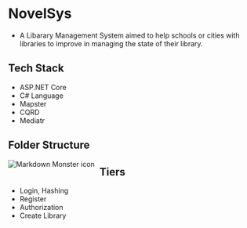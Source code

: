 # NovelSys
* A Libarary Management System aimed to help schools or cities with libraries to improve in managing the state of their library.

## Tech Stack
* ASP.NET Core
* C# Language
* Mapster
* CQRD
* Mediatr

## Folder Structure
<img src="https://res.cloudinary.com/dreambssd/image/upload/v1710915368/Clean_Architecture_Template_1_lya8df.png"
     alt="Markdown Monster icon"
     style="float: left; margin-right: 10px;" />
     
## Tiers
* Login, Hashing
* Register
* Authorization
* Create Library
